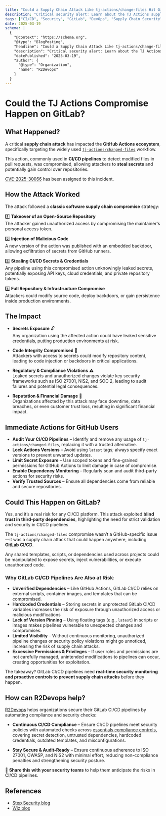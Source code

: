 ```yaml
---
title: "Could a Supply Chain Attack Like tj-actions/change-files Hit GitLab CI/CD Pipelines?"
description: "Critical security alert: Learn about the TJ Actions supply chain attack and how to protect your GitLab CI/CD pipelines from similar threats."
tags: ["CI/CD", "Security", "GitLab", "DevOps", "Supply Chain Security", "TJ Actions", "GitHub Actions", "CI/CD Security"]
date: 2025-03-19
schema: |
  {
    "@context": "https://schema.org",
    "@type": "BlogPosting",
    "headline": "Could a Supply Chain Attack Like tj-actions/change-files Hit GitLab CI/CD Pipelines?",
    "description": "Critical security alert: Learn about the TJ Actions supply chain attack and how to protect your GitLab CI/CD pipelines from similar threats.",
    "datePublished": "2025-03-19",
    "author": {
      "@type": "Organization",
      "name": "R2Devops"
    }
  }
---
```


# Could the TJ Actions Compromise Happen on GitLab?

## What Happened?

A critical **supply chain attack** has impacted the **GitHub Actions ecosystem**, specifically targeting the widely used [`tj-actions/changed-files`](https://github.com/tj-actions/changed-files) workflow. 

This action, commonly used in **CI/CD pipelines** to detect modified files in pull requests, was compromised, allowing attackers to **steal secrets** and potentially gain control over repositories.

[CVE-2025-30066](https://www.cve.org/CVERecord?id=CVE-2025-30066) has been assigned to this incident.

## How the Attack Worked

The attack followed a **classic software supply chain compromise** strategy:

1️⃣ **Takeover of an Open-Source Repository**  
   The attacker gained unauthorized access by compromising the maintainer's personal access token.

2️⃣ **Injection of Malicious Code**  
   A new version of the action was published with an embedded backdoor, allowing exfiltration of secrets from GitHub runners.

3️⃣ **Stealing CI/CD Secrets & Credentials**  
   Any pipeline using this compromised action unknowingly leaked secrets, potentially exposing API keys, cloud credentials, and private repository tokens.

4️⃣ **Full Repository & Infrastructure Compromise**  
   Attackers could modify source code, deploy backdoors, or gain persistence inside production environments.



## The Impact

- **Secrets Exposure** 🔓  
  Any organization using the affected action could have leaked sensitive credentials, putting production environments at risk.  

- **Code Integrity Compromised** 🛑  
  Attackers with access to secrets could modify repository content, leading to code injection or backdoors in critical applications.  

- **Regulatory & Compliance Violations** ⚠️  
  Leaked secrets and unauthorized changes violate key security frameworks such as ISO 27001, NIS2, and SOC 2, leading to audit failures and potential legal consequences.  

- **Reputation & Financial Damage** 💸  
  Organizations affected by this attack may face downtime, data breaches, or even customer trust loss, resulting in significant financial impact.

## Immediate Actions for GitHub Users

- **Audit Your CI/CD Pipelines** – Identify and remove any usage of `tj-actions/changed-files`, replacing it with a trusted alternative.
- **Lock Actions Versions** – Avoid using `latest` tags; always specify exact versions to prevent unwanted updates.
- **Limit Secret Exposure** – Use scoped tokens and fine-grained permissions for GitHub Actions to limit damage in case of compromise.  
- **Enable Dependency Monitoring** – Regularly scan and audit third-party actions for security risks.
- **Verify Trusted Sources** – Ensure all dependencies come from reliable and secure repositories.


## Could This Happen on GitLab?  

Yes, and it’s a real risk for any CI/CD platform. This attack exploited **blind trust in third-party dependencies**, highlighting the need for strict validation and security in CI/CD pipelines.

The `tj-actions/changed-files` compromise wasn’t a GitHub-specific issue—it was a supply chain attack that could happen anywhere, including **GitLab CI/CD**. 

Any shared templates, scripts, or dependencies used across projects could be manipulated to expose secrets, inject vulnerabilities, or execute unauthorized code.

### Why GitLab CI/CD Pipelines Are Also at Risk:  
- **Unverified Dependencies** – Like GitHub Actions, GitLab CI/CD relies on external scripts, container images, and templates that can be compromised.  
- **Hardcoded Credentials** – Storing secrets in unprotected GitLab CI/CD variables increases the risk of exposure through unauthorized access or malicious modifications
- **Lack of Version Pinning** – Using floating tags (e.g., `latest`) in scripts or images makes pipelines vulnerable to unexpected changes and compromises.
- **Limited Visibility** – Without continuous monitoring, unauthorized pipeline changes or security policy violations might go unnoticed, increasing the risk of supply chain attacks.
- **Excessive Permissions & Privileges** – If user roles and permissions are not carefully managed, unintended modifications to pipelines can occur, creating opportunities for exploitation.

The takeaway? GitLab CI/CD pipelines need **real-time security monitoring and proactive controls to prevent supply chain attacks** before they happen.



## How can R2Devops help?

[R2Devops](https://r2devops.io) helps organizations secure their GitLab CI/CD pipelines by automating compliance and security checks:


- **Continuous CI/CD Compliance** – Ensure CI/CD pipelines meet security policies with automated checks across [essentials compliance controls](https://r2devops.io/), covering secret detection, untrusted dependencies, hardcoded credentials, outdated templates, and misconfigurations.

- **Stay Secure & Audit-Ready** – Ensure continuous adherence to ISO 27001, OWASP, and NIS2 with minimal effort, reducing non-compliance penalties and strengthening security posture.



🔄 **Share this with your security teams** to help them anticipate the risks in CI/CD pipelines.


## References 

- [Step Security blog](https://www.stepsecurity.io/blog/harden-runner-detection-tj-actions-changed-files-action-is-compromised)
- [Wiz blog](https://www.wiz.io/blog/github-action-tj-actions-changed-files-supply-chain-attack-cve-2025-30066)


